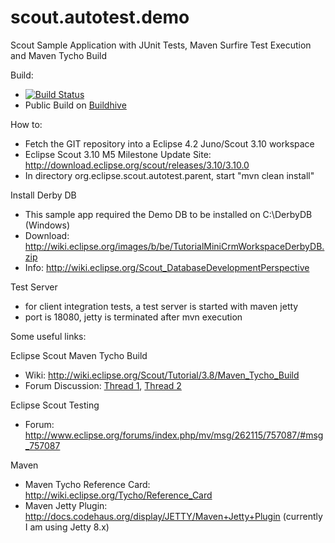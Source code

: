 scout.autotest.demo
===================

Scout Sample Application with JUnit Tests, Maven Surfire Test Execution and Maven Tycho Build

Build:
- [![Build Status](https://buildhive.cloudbees.com/job/innovad/job/scout.autotest.demo/badge/icon)](https://buildhive.cloudbees.com/job/innovad/job/scout.autotest.demo/)
- Public Build on <a href="https://buildhive.cloudbees.com/job/innovad/job/scout.autotest.demo/">Buildhive</a>

How to:

- Fetch the GIT repository into a Eclipse 4.2 Juno/Scout 3.10 workspace
- Eclipse Scout 3.10 M5 Milestone Update Site: http://download.eclipse.org/scout/releases/3.10/3.10.0
- In directory org.eclipse.scout.autotest.parent, start "mvn clean install"

Install Derby DB
- This sample app required the Demo DB to be installed on C:\DerbyDB (Windows)
- Download: http://wiki.eclipse.org/images/b/be/TutorialMiniCrmWorkspaceDerbyDB.zip
- Info: http://wiki.eclipse.org/Scout_DatabaseDevelopmentPerspective

Test Server
- for client integration tests, a test server is started with maven jetty
- port is 18080, jetty is terminated after mvn execution

Some useful links:

Eclipse Scout Maven Tycho Build
- Wiki: http://wiki.eclipse.org/Scout/Tutorial/3.8/Maven_Tycho_Build
- Forum Discussion: <a href="http://www.eclipse.org/forums/index.php/t/446393/">Thread 1</a>, <a href="http://www.eclipse.org/forums/index.php/t/447603/">Thread 2</a>

Eclipse Scout Testing
- Forum: http://www.eclipse.org/forums/index.php/mv/msg/262115/757087/#msg_757087

Maven
- Maven Tycho Reference Card: http://wiki.eclipse.org/Tycho/Reference_Card
- Maven Jetty Plugin: http://docs.codehaus.org/display/JETTY/Maven+Jetty+Plugin (currently I am using Jetty 8.x)
